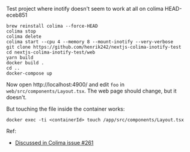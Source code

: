 
Test project where inotify doesn't seem to work at all on colima HEAD-eceb851
```
brew reinstall colima --force-HEAD
colima stop
colima delete
colima start --cpu 4 --memory 8 --mount-inotify --very-verbose
git clone https://github.com/henrik242/nextjs-colima-inotify-test
cd nextjs-colima-inotify-test/web
yarn build
docker build .
cd ..
docker-compose up
```
Now open http://localhost:4900/ and edit `foo` in `web/src/components/Layout.tsx`. The web page should change, but it doesn't.

But touching the file inside the container works:
```
docker exec -ti <containerId> touch /app/src/components/Layout.tsx
```

Ref:
- [Discussed in Colima issue #261](https://github.com/abiosoft/colima/issues/261#issuecomment-1479163510)